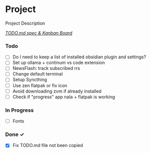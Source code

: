 # Project

Project Description

<em>[TODO.md spec & Kanban Board](https://bit.ly/3fCwKfM)</em>

### Todo

- [ ] Do I need to keep a list of installed obsidian plugin and settings?  
- [ ] Set up ollama + continum vs code extension  
- [ ] NewsFlash: track subscribed rrs  
- [ ] Change default terminal  
- [ ] Setup Syncthing  
- [ ] Use zen flatpak or fix icon  
- [ ] Avoid downloading zvm if already installed  
- [ ] Check if "progress" app nala + flatpak is working  

### In Progress

- [ ] Fonts  

### Done ✓

- [x] Fix TODO.md file not been copied  


